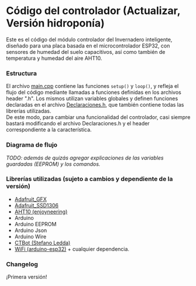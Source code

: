 # Código del controlador (Actualizar, Versión hidroponía)
Este es el código del módulo controlador del Invernadero inteligente, diseñado para una placa basada en el microcontrolador ESP32, con sensores de humedad del suelo capacitivos, así como también de temperatura y humedad del aire AHT10.

### Estructura
El archivo [main.cpp](https://github.com/Quintana-S-E/Invernadero-inteligente-C.E.T.-N.-2/blob/master/Controlador/src/main.cpp) contiene las funciones `setup()` y `loop()`, y refleja el flujo del código mediante llamadas a funciones definidas en los archivos header ".h". Los mismos utilizan variables globales y definen funciones declaradas en el archivo [Declaraciones.h](https://github.com/Quintana-S-E/Invernadero-inteligente-C.E.T.-N.-2/blob/master/Controlador/src/Declaraciones.h), que también contiene todas las librerías utilizadas.  
De este modo, para cambiar una funcionalidad del controlador, casi siempre bastará modificando el archivo Declaraciones.h y el header correspondiente a la característica.

### Diagrama de flujo
*TODO: además de quizás agregar explicaciones de las variables guardadas (EEPROM) y los comandos.*

### Librerías utilizadas (sujeto a cambios y dependiente de la versión)
+ [Adafruit_GFX](https://github.com/adafruit/Adafruit-GFX-Library)
+ [Adafruit_SSD1306](https://github.com/adafruit/Adafruit_SSD1306)
+ [AHT10 (enjoyneering)](https://github.com/enjoyneering/AHT10)
+ Arduino
+ Arduino EEPROM
+ Arduino Json
+ Arduino Wire
+ [CTBot (Stefano Ledda)](https://github.com/shurillu/CTBot)
+ [WiFi (arduino-esp32)](https://github.com/espressif/arduino-esp32/tree/master/libraries/WiFi)
\+ cualquier dependencia.

### Changelog
¡Primera versión!
